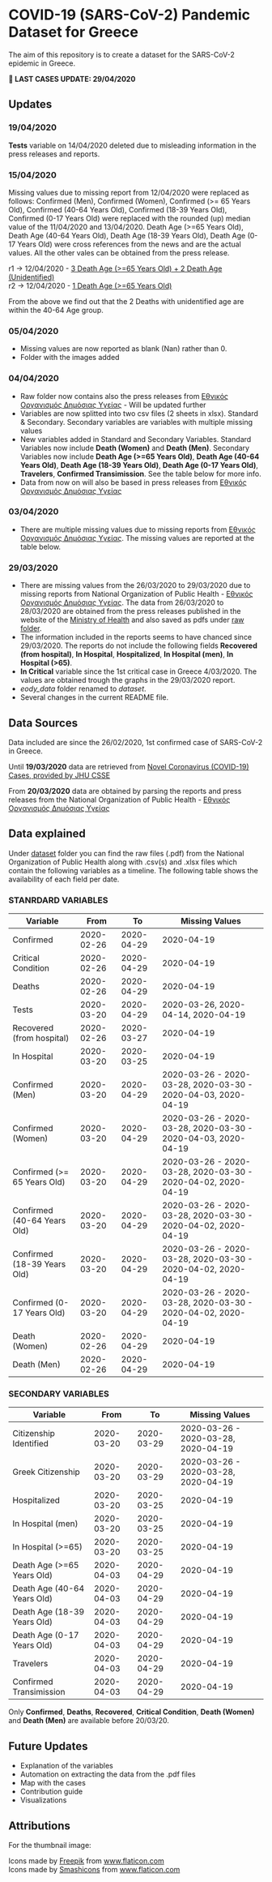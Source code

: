 # COVID-19 (SARS-CoV-2) Pandemic Dataset for Greece # 

The aim of this repository is to create a dataset for the SARS-CoV-2 epidemic in Greece.

**:mega: LAST CASES UPDATE: 29/04/2020** 

## Updates ##

### 19/04/2020 ###
**Tests** variable on 14/04/2020 deleted due to misleading information in the press releases and reports.

### 15/04/2020 ###
Missing values due to missing report from 12/04/2020 were replaced as follows: Confirmed (Men), Confirmed (Women), Confirmed (>= 65 Years Old), Confirmed (40-64 Years Old), Confirmed (18-39 Years Old), Confirmed (0-17 Years Old) were replaced with the rounded (up) median value of the 11/04/2020 and 13/04/2020. Death Age (>=65 Years Old), Death Age (40-64 Years Old), Death Age (18-39 Years Old), Death Age (0-17 Years Old) were cross references from the news and are the actual values. All the other vales can be obtained from the press release.

r1 -> 12/04/2020 - [3 Death Age (>=65 Years Old) + 2 Death Age (Unidentified)](https://www.lifo.gr/now/greece/278098/koronoios-megalonei-o-arithmon-thymaton-stin-ellada-alloi-dyo-nekroi)  
r2 -> 12/04/2020 - [1 Death Age (>=65 Years Old)](https://www.news247.gr/koinonia/koronoios-stoys-99-oi-nekroi-stin-ellada.7622521.html) 

From the above we find out that the 2 Deaths with unidentified age are within the 40-64 Age group.

### 05/04/2020 ###
- Missing values are now reported as blank (Nan) rather than 0.
- Folder with the images added

### 04/04/2020 ###
- Raw folder now contains also the press releases from [Εθνικός Οργανισμός Δημόσιας Υγείας](https://eody.gov.gr/) - Will be updated further
- Variables are now splitted into two csv files (2 sheets in xlsx). Standard & Secondary. Secondary variables are variables with multiple missing values
- New variables added in Standard and Secondary Variables. Standard Variables now include **Death (Women)** and **Death (Men)**. Secondary Variables now include **Death Age (>=65 Years Old)**, **Death Age (40-64 Years Old)**, **Death Age (18-39 Years Old)**, **Death Age (0-17 Years Old)**, **Travelers**, **Confirmed Transimission**. See the table below for more info.
- Data from now on will also be based in press releases from [Εθνικός Οργανισμός Δημόσιας Υγείας](https://eody.gov.gr/)

### 03/04/2020 ###
- There are multiple missing values due to missing reports from [Εθνικός Οργανισμός Δημόσιας Υγείας](https://eody.gov.gr/). The missing values are reported at the table below. 

### 29/03/2020 ###
- There are missing values from the 26/03/2020 to 29/03/2020 due to missing reports from National Organization of Public Health - [Εθνικός Οργανισμός Δημόσιας Υγείας](https://eody.gov.gr/). The data from 26/03/2020 to 28/03/2020 are obtained from the press releases published in the website of the [Ministry of Health](https://www.moh.gov.gr/articles/ministry/grafeio-typoy/press-releases) and also saved as pdfs under [raw folder](daataset/raw). 
- The information included in the reports seems to have chanced since 29/03/2020. The reports do not include the following fields **Recovered (from hospital)**, **In Hospital**, **Hospitalized**, **In Hospital (men)**, **In Hospital (>65)**.
- **In Critical** variable since the 1st critical case in Greece 4/03/2020. The values are obtained trough the graphs in the 29/03/2020 report. 
- *eody_data* folder renamed to *dataset*.
- Several changes in the current README file.

## Data Sources ##
Data included are since the 26/02/2020, 1st confirmed case of SARS-CoV-2 in Greece. 

Until **19/03/2020** data are retrieved from [Novel Coronavirus (COVID-19) Cases, provided by JHU CSSE](https://github.com/CSSEGISandData/COVID-19)

From **20/03/2020** data are obtained by parsing the reports and press releases from the National Organization of Public Health - [Εθνικός Οργανισμός Δημόσιας Υγείας](https://eody.gov.gr/)

## Data explained ##
Under [dataset](dataset/) folder you can find the raw files (.pdf) from the National Organization of Public Health along with .csv(s) and .xlsx files which contain the following variables as a timeline. The following table shows the availability of each field per date. 

### STANRDARD VARIABLES ###

| Variable                     | From       | To         | Missing Values           |
|------------------------------|------------|------------|--------------------------|
| Confirmed                    | 2020-02-26 | 2020-04-29 | 2020-04-19               |
| Critical Condition           | 2020-02-26 | 2020-04-29 | 2020-04-19               |
| Deaths                       | 2020-02-26 | 2020-04-29 | 2020-04-19               |
| Tests                        | 2020-03-20 | 2020-04-29 | 2020-03-26, 2020-04-14, 2020-04-19   |
| Recovered (from hospital)    | 2020-02-26 | 2020-03-27 | 2020-04-19               |
| In Hospital                  | 2020-03-20 | 2020-03-25 | 2020-04-19               |
| Confirmed (Men)              | 2020-03-20 | 2020-04-29 | 2020-03-26 - 2020-03-28, 2020-03-30 - 2020-04-03, 2020-04-19 |
| Confirmed (Women)            | 2020-03-20 | 2020-04-29 | 2020-03-26 - 2020-03-28, 2020-03-30 - 2020-04-03, 2020-04-19 |
| Confirmed (\>= 65 Years Old) | 2020-03-20 | 2020-04-29 | 2020-03-26 - 2020-03-28, 2020-03-30 - 2020-04-02, 2020-04-19  |
| Confirmed (40-64 Years Old)  | 2020-03-20 | 2020-04-29 | 2020-03-26 - 2020-03-28, 2020-03-30 - 2020-04-02, 2020-04-19  |
| Confirmed (18-39 Years Old)  | 2020-03-20 | 2020-04-29 | 2020-03-26 - 2020-03-28, 2020-03-30 - 2020-04-02, 2020-04-19  |
| Confirmed (0-17 Years Old)   | 2020-03-20 | 2020-04-29 | 2020-03-26 - 2020-03-28, 2020-03-30 - 2020-04-02, 2020-04-19  |
| Death (Women)                | 2020-02-26 | 2020-04-29 | 2020-04-19               |
| Death (Men)                  | 2020-02-26 | 2020-04-29 | 2020-04-19               |


### SECONDARY VARIABLES ###

| Variable                    | From       | To         | Missing Values           |
|---------------------------  |------------|------------|--------------------------|
| Citizenship Identified      | 2020-03-20 | 2020-03-29 | 2020-03-26 - 2020-03-28, 2020-04-19  |
| Greek Citizenship           | 2020-03-20 | 2020-03-29 | 2020-03-26 - 2020-03-28, 2020-04-19  |
| Hospitalized                | 2020-03-20 | 2020-03-25 | 2020-04-19               |
| In Hospital (men)           | 2020-03-20 | 2020-03-25 | 2020-04-19               |
| In Hospital (\>=65)         | 2020-03-20 | 2020-03-25 | 2020-04-19               |
| Death Age (>=65 Years Old)  | 2020-04-03 | 2020-04-29 | 2020-04-19               |
| Death Age (40-64 Years Old) | 2020-04-03 | 2020-04-29 | 2020-04-19               |
| Death Age (18-39 Years Old) | 2020-04-03 | 2020-04-29 | 2020-04-19               |
| Death Age (0-17 Years Old)  | 2020-04-03 | 2020-04-29 | 2020-04-19               |
| Travelers                   | 2020-04-03 | 2020-04-29 | 2020-04-19               |
| Confirmed Transimission     | 2020-04-03 | 2020-04-29 | 2020-04-19               |


Only **Confirmed**, **Deaths**, **Recovered**, **Critical Condition**, **Death (Women)** and **Death (Men)**   are available before 20/03/20.

## Future Updates ##
- Explanation of the variables
- Automation on extracting the data from the .pdf files
- Map with the cases
- Contribution guide
- Visualizations

## Attributions ## 
For the thumbnail image:
<div>Icons made by <a href="https://www.flaticon.com/authors/freepik" title="Freepik">Freepik</a> from <a href="https://www.flaticon.com/" title="Flaticon">www.flaticon.com</a></div>
Icons made by <a href="https://www.flaticon.com/authors/smashicons" title="Smashicons">Smashicons</a> from <a href="https://www.flaticon.com/" title="Flaticon"> www.flaticon.com</a>